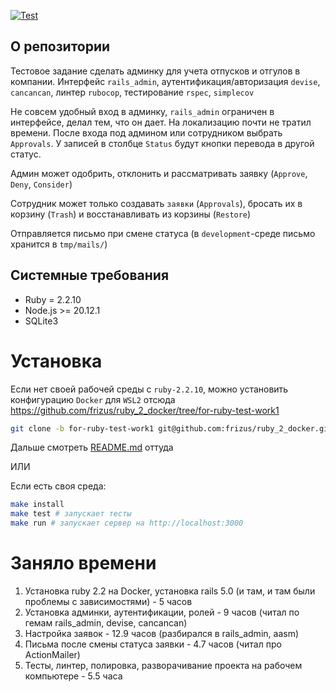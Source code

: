 [![Test](https://github.com/frizus/ruby-test-work1/actions/workflows/main.yml/badge.svg)](https://github.com/frizus/ruby-test-work1/actions)

## О репозитории

Тестовое задание сделать админку для учета отпусков и отгулов в компании. Интерфейс `rails_admin`, аутентификация/авторизация `devise`, `cancancan`, линтер `rubocop`, тестирование `rspec`, `simplecov`

Не совсем удобный вход в админку, `rails_admin` ограничен в интерфейсе, делал тем, что он дает.
На локализацию почти не тратил времени.
После входа под админом или сотрудником выбрать `Approvals`. У записей в столбце `Status` будут кнопки перевода в другой статус.

Админ может одобрить, отклонить и рассматривать заявку (`Approve`, `Deny`, `Consider`)

Сотрудник может только создавать `заявки` (`Approvals`), бросать их в корзину (`Trash`) и восстанавливать из корзины (`Restore`)

Отправляется письмо при смене статуса (в `development`-среде письмо хранится в `tmp/mails/`) 

## Системные требования

* Ruby = 2.2.10
* Node.js >= 20.12.1
* SQLite3

# Установка

Если нет своей рабочей среды с `ruby-2.2.10`, можно установить конфигурацию `Docker` для `WSL2` отсюда https://github.com/frizus/ruby_2_docker/tree/for-ruby-test-work1
```sh
git clone -b for-ruby-test-work1 git@github.com:frizus/ruby_2_docker.git ruby-test-work1/
```
Дальше смотреть [README.md](https://github.com/frizus/ruby_2_docker/blob/for-ruby-test-work1/README.md) оттуда

ИЛИ

Если есть своя среда:
```sh
make install
make test # запускает тесты
make run # запускает сервер на http://localhost:3000
```

# Заняло времени
1. Установка ruby 2.2 на Docker, установка rails 5.0 (и там, и там были проблемы с зависимостями) - 5 часов
2. Установка админки, аутентификации, ролей - 9 часов (читал по гемам rails_admin, devise, cancancan)
3. Настройка заявок - 12.9 часов (разбирался в rails_admin, aasm)
4. Письма после смены статуса заявки - 4.7 часов (читал про ActionMailer)
5. Тесты, линтер, полировка, разворачивание проекта на рабочем компьютере - 5.5 часа
